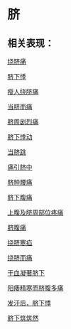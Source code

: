 # 脐## 相关表现： [绕脐痛](https://www.gmzyjc.com/search/result?wd=绕脐痛)[脐下悸](https://www.gmzyjc.com/search/result?wd=脐下悸)[瘦人绕脐痛](https://www.gmzyjc.com/search/result?wd=瘦人绕脐痛)[当脐而痛](https://www.gmzyjc.com/search/result?wd=当脐而痛)[脐周剧烈痛](https://www.gmzyjc.com/search/result?wd=脐周剧烈痛)[脐下悸动](https://www.gmzyjc.com/search/result?wd=脐下悸动)[当脐跳](https://www.gmzyjc.com/search/result?wd=当脐跳)[痛引脐中](https://www.gmzyjc.com/search/result?wd=痛引脐中)[脐肿腰痛](https://www.gmzyjc.com/search/result?wd=脐肿腰痛)[脐下腹痛](https://www.gmzyjc.com/search/result?wd=脐下腹痛)[上腹及脐周部位疼痛](https://www.gmzyjc.com/search/result?wd=上腹及脐周部位疼痛)[脐腹痛](https://www.gmzyjc.com/search/result?wd=脐腹痛)[绕脐寒疝](https://www.gmzyjc.com/search/result?wd=绕脐寒疝)[绕脐而痛](https://www.gmzyjc.com/search/result?wd=绕脐而痛)[干血凝著脐下](https://www.gmzyjc.com/search/result?wd=干血凝著脐下)[阳痿精寒而脐腹多痛](https://www.gmzyjc.com/search/result?wd=阳痿精寒而脐腹多痛)[发汗后，脐下悸](https://www.gmzyjc.com/search/result?wd=发汗后，脐下悸)[脐下筑筑然](https://www.gmzyjc.com/search/result?wd=脐下筑筑然)